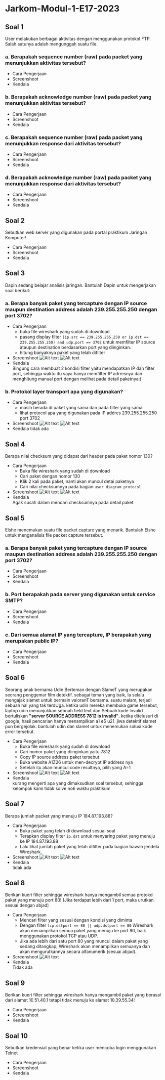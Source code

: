 # Jarkom-Modul-1-E17-2023

## Soal 1
User melakukan berbagai aktivitas dengan menggunakan protokol FTP. Salah satunya adalah mengunggah suatu file.
### a. Berapakah sequence number (raw) pada packet yang menunjukkan aktivitas tersebut?
- Cara Pengerjaan
- Screenshoot 
- Kendala

### b. Berapakah acknowledge number (raw) pada packet yang menunjukkan aktivitas tersebut?
- Cara Pengerjaan
- Screenshoot 
- Kendala

### c. Berapakah sequence number (raw) pada packet yang menunjukkan response dari aktivitas tersebut?
- Cara Pengerjaan
- Screenshoot 
- Kendala

### d. Berapakah acknowledge number (raw) pada packet yang menunjukkan response dari aktivitas tersebut?
- Cara Pengerjaan
- Screenshoot 
- Kendala


## Soal 2
Sebutkan web server yang digunakan pada portal praktikum Jaringan Komputer!
- Cara Pengerjaan
- Screenshoot 
- Kendala


## Soal 3
Dapin sedang belajar analisis jaringan. Bantulah Dapin untuk mengerjakan soal berikut:
### a. Berapa banyak paket yang tercapture dengan IP source maupun destination address adalah 239.255.255.250 dengan port 3702?
- Cara Pengerjaan
    - buka file wireshark yang sudah di download
    - pasang display filter ```(ip.src == 239.255.255.250 or ip.dst == 239.255.255.250) and udp.port == 3702``` untuk memfilter IP source ataupun destination berdasarkan port yang diinginkan.
    - hitung banyaknya paket yang telah difilter
- Screenshoot
  ![Alt text](modul1_image/no3.png)
  ![Alt text](modul1_image/no3_ubuntu.png)
- Kendala
  </br>Bingung cara membuat 2 kondisi filter yaitu mendapatkan IP dan filter port, sehingga waktu itu saya hanya memfilter IP adrresnya dan menghitung manual port dengan melihat pada detail paketnya:)

### b. Protokol layer transport apa yang digunakan?
- Cara Pengerjaan
  - masih berada di paket yang sama dan pada filter yang sama
  - lihat protocol apa yang digunakan pada IP addres 239.255.255.250 port 3702
- Screenshoot
  ![Alt text](modul1_image/no3.png)
  ![Alt text](modul1_image/no3_ubuntu.png)
- Kendala
  </b>tidak ada


## Soal 4
Berapa nilai checksum yang didapat dari header pada paket nomor 130?
- Cara Pengerjaan
  - Buka file wireshark yang sudah di download
  - Cari paket dengan nomor 130
  - Klik 2 kali pada paket, nanti akan muncul detai paketnya
  - Cari nilai  checksumnya pada bagian ```user diagram protocol```
- Screenshoot
  ![Alt text](modul1_image/no4.png)
  ![Alt text](modul1_image/no4_ubuntu.png)
- Kendala
  </br>Agak susah dalam mencari checksumnya pada detail paket


## Soal 5
Elshe menemukan suatu file packet capture yang menarik. Bantulah Elshe untuk menganalisis file packet capture tersebut.
### a. Berapa banyak paket yang tercapture dengan IP source maupun destination address adalah 239.255.255.250 dengan port 3702?
- Cara Pengerjaan
- Screenshoot 
- Kendala

### b. Port berapakah pada server yang digunakan untuk service SMTP?
- Cara Pengerjaan
- Screenshoot 
- Kendala

### c. Dari semua alamat IP yang tercapture, IP berapakah yang merupakan public IP?
- Cara Pengerjaan
- Screenshoot 
- Kendala



## Soal 6
Seorang anak bernama Udin Berteman dengan SlameT yang merupakan seorang penggemar film detektif. sebagai teman yang baik, Ia selalu mengajak slamet untuk bermain valoranT bersama. suatu malam, terjadi sebuah hal yang tak terdUga. ketika udin mereka membuka game tersebut, laptop udin menunjukkan sebuah field text dan Sebuah kode Invalid bertuliskan **"server SOURCE ADDRESS 7812 is invalid"**. ketika ditelusuri di google, hasil pencarian hanya menampilkan a1 e5 u21. jiwa detektif slamet pun bergejolak. bantulah udin dan slamet untuk menemukan solusi kode error tersebut.
- Cara Pengerjaan
  - Buka file wireshark yang sudah di download
  - Cari nomor paket yang diinginkan yaitu 7812
  - Copy IP source address paket tersebut
  - Buka website A1Z26 untuk men-decrypt IP address nya
  - Setelah itu akan muncul code resultnya, pilih yang A=1
- Screenshoot
  ![Alt text](modul1_image/no6.png)
  ![Alt text](modul1_image/no6_a1z26.png)
- Kendala
  </br>kurang mengerti apa yang dimaksudkan soal tersebut, sehingga kelompok kami tidak solve no6 waktu praktikum


## Soal 7
Berapa jumlah packet yang menuju IP 184.87.193.88?
- Cara Pengerjaan
  - Buka paket yang telah di download sesuai soal
  - Terapkan display filter ```ip.dst``` untuk menyaring paket yang menuju ke IP 184.87.193.88 
  - Lalu lihat jumlah paket yang telah difilter pada bagian bawah jendela Wireshark.
- Screenshoot
  ![Alt text](modul1_image/no7.png)
  ![Alt text](modul1_image/no7_ubuntu.png)
- Kendala
  </br>tidak ada

## Soal 8
Berikan kueri filter sehingga wireshark hanya mengambil semua protokol paket yang menuju port 80! (Jika terdapat lebih dari 1 port, maka urutkan sesuai dengan abjad)
- Cara Pengerjaan
  - Mencari filter yang sesuai dengan kondisi yang diminta
  - Dengan filter ```tcp.dstport == 80 || udp.dstport == 80``` Wireshark akan menampilkan semua paket yang menuju ke port 80, baik menggunakan protokol TCP atau UDP.
  - Jika ada lebih dari satu port 80 yang muncul dalam paket yang sedang ditangkap, Wireshark akan menampilkan semuanya dan akan mengurutkannya secara alfanumerik (sesuai abjad).
- Screenshoot
  ![Alt text](modul1_image/no8.png)
- Kendala
  </br>Tidak ada


## Soal 9
Berikan kueri filter sehingga wireshark hanya mengambil paket yang berasal dari alamat 10.51.40.1 tetapi tidak menuju ke alamat 10.39.55.34!
- Cara Pengerjaan
- Screenshoot 
- Kendala


## Soal 10
Sebutkan kredensial yang benar ketika user mencoba login menggunakan Telnet
- Cara Pengerjaan
- Screenshoot 
- Kendala
